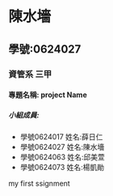 # 陳水墻

## 學號:0624027

### 資管系 三甲

#### 專題名稱: project Name

##### 小組成員:
* 學號0624017 姓名:薛日仁
* 學號0624027 姓名:陳水墻
* 學號0624063 姓名:邱美萱
* 學號0624073 姓名:楊凱勛

my first ssignment
